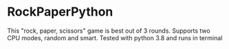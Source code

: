 # RockPaperPython
This "rock, paper, scissors" game is best out of 3 rounds. Supports two CPU modes, random and smart. 
Tested with python 3.8 and runs in terminal
